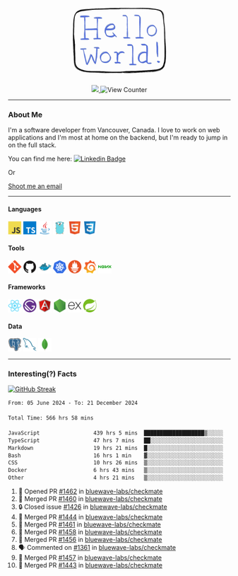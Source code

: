 <div align="center">
    <img src="./img/hello_world.webp" height="200px" width="">
    <div>
        <a href="https://www.linkedin.com/in/ajhollid">
            <img src="https://img.shields.io/badge/LinkedIn-blue"/>
        </a>
        <img src="https://komarev.com/ghpvc/?username=ajhollid&color=yellow" alt="View Counter">
    </div>
</div>

---

### About Me

I'm a software developer from Vancouver, Canada. I love to work on web applications and I'm most at home on the backend, but I'm ready to jump in on the full stack.

You can find me here: [![Linkedin Badge](https://img.shields.io/badge/-ajhollid-blue?style=flat&logo=Linkedin&logoColor=white)](https://www.linkedin.com/in/ajhollid)

Or

[Shoot me an email](mailto:ajhollid@gmail.com)

---

#### Languages

<div>
    <img src="./img/devicons/javascript-original.svg" width=30 height=30 alt="JavaScript">
    <img src="/img/devicons/typescript-original.svg" width=30 height=30 alt="TypeScript">
    <img src="./img/devicons/java-original.svg" width=30 height=30 alt="Java">
    <img src="./img/devicons/go-original.svg" width=30 height=30 alt="Golang">
    <img src="./img/devicons/html5-original.svg" width=30 height=30 alt="HTML 5">
    <img src="./img/devicons/css3-original.svg" width=30 height=30 alt="CSS 3">
</div>

#### Tools

<div>
    <img src="./img/devicons/git-original.svg" width=30 height=30 alt="Git">
    <img src="./img/devicons/github-original.svg" width=30 height=30 alt="Github">
    <img src="./img/devicons/docker-original.svg" width=30 
    height=30 alt="Docker">
    <img src="./img/devicons/kubernetes-original.svg" width=30 height=30 alt="K8">
    <img src="./img/devicons/prometheus-original.svg" width=30 height=30 alt="Prometheus">
    <img src="./img/devicons/grafana-original.svg" width=30 height=30 alt="Grafana">
    <img src="./img/devicons/nginx-original.svg" width=30 height=30 alt="Nginx">
</div>

#### Frameworks

<div>
    <img src="./img/devicons/react-original.svg" width=30 height=30 alt="React">
    <img src="./img/devicons/gatsby-original.svg" width=30 height=30 alt="Gatsby">
    <img src="./img/devicons/angularjs-original.svg" width=30 height=30 alt="AngularJS">
    <img src="./img/devicons/nodejs-original.svg" width=30 height=30 alt="NodeJS">
    <img src="./img/devicons/express-original.svg" width=30 height=30 alt="Express">
    <img src="./img/devicons/spring-original.svg" width=30 height=30 alt="Spring">
</div>

#### Data

<div>
    <img src="./img/devicons/postgresql-original.svg" width=30 height=30 alt="Postgresql">
    <img src="./img/devicons/mysql-original.svg" width=30 height=30 alt="Mysql">
    <img src="./img/devicons/mongodb-original.svg" width=30 height=30 alt="MongoDB">
</div>

---

### Interesting(?) Facts

[![GitHub Streak](http://github-readme-streak-stats.herokuapp.com?user=ajhollid)](https://git.io/streak-stats)

 <!--START_SECTION:waka-->

```txt
From: 05 June 2024 - To: 21 December 2024

Total Time: 566 hrs 58 mins

JavaScript                 439 hrs 5 mins  ███████████████████▒░░░░░   76.85 %
TypeScript                 47 hrs 7 mins   ██░░░░░░░░░░░░░░░░░░░░░░░   08.25 %
Markdown                   19 hrs 21 mins  █░░░░░░░░░░░░░░░░░░░░░░░░   03.39 %
Bash                       16 hrs 1 min    ▓░░░░░░░░░░░░░░░░░░░░░░░░   02.81 %
CSS                        10 hrs 26 mins  ▒░░░░░░░░░░░░░░░░░░░░░░░░   01.83 %
Docker                     6 hrs 43 mins   ▒░░░░░░░░░░░░░░░░░░░░░░░░   01.18 %
Other                      4 hrs 21 mins   ▒░░░░░░░░░░░░░░░░░░░░░░░░   00.76 %
```

<!--END_SECTION:waka-->


<!--START_SECTION:activity-->
1. 💪 Opened PR [#1462](https://github.com/bluewave-labs/checkmate/pull/1462) in [bluewave-labs/checkmate](https://github.com/bluewave-labs/checkmate)
2. 🎉 Merged PR [#1460](https://github.com/bluewave-labs/checkmate/pull/1460) in [bluewave-labs/checkmate](https://github.com/bluewave-labs/checkmate)
3. 🔒 Closed issue [#1426](https://github.com/bluewave-labs/checkmate/issues/1426) in [bluewave-labs/checkmate](https://github.com/bluewave-labs/checkmate)
4. 🎉 Merged PR [#1444](https://github.com/bluewave-labs/checkmate/pull/1444) in [bluewave-labs/checkmate](https://github.com/bluewave-labs/checkmate)
5. 🎉 Merged PR [#1461](https://github.com/bluewave-labs/checkmate/pull/1461) in [bluewave-labs/checkmate](https://github.com/bluewave-labs/checkmate)
6. 🎉 Merged PR [#1458](https://github.com/bluewave-labs/checkmate/pull/1458) in [bluewave-labs/checkmate](https://github.com/bluewave-labs/checkmate)
7. 🎉 Merged PR [#1456](https://github.com/bluewave-labs/checkmate/pull/1456) in [bluewave-labs/checkmate](https://github.com/bluewave-labs/checkmate)
8. 🗣 Commented on [#1361](https://github.com/bluewave-labs/checkmate/pull/1361#issuecomment-2558770542) in [bluewave-labs/checkmate](https://github.com/bluewave-labs/checkmate)
9. 🎉 Merged PR [#1457](https://github.com/bluewave-labs/checkmate/pull/1457) in [bluewave-labs/checkmate](https://github.com/bluewave-labs/checkmate)
10. 🎉 Merged PR [#1443](https://github.com/bluewave-labs/checkmate/pull/1443) in [bluewave-labs/checkmate](https://github.com/bluewave-labs/checkmate)
<!--END_SECTION:activity-->
